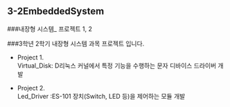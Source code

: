 ## 3-2EmbeddedSystem
###내장형 시스템_ 프로젝트 1, 2

###3학년 2학기 내장형 시스템 과목 프로젝트 입니다. 

- Project 1.<br/>
  Virtual_Disk: D리눅스 커널에서 특정 기능을 수행하는 문자 디바이스 드라이버 개발

- Project 2.<br/>
  Led_Driver :ES-101 장치(Switch, LED 등)을 제어하는 모듈 개발
